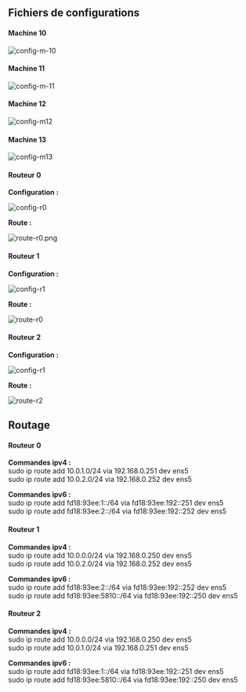 ## Fichiers de configurations 

#### Machine 10

![config-m-10](https://github.com/Tr3n4rT/WCS_Quetes/blob/main/Network/Routage_Linux/images/config-m-10.png)

#### Machine 11

![config-m-11](https://github.com/Tr3n4rT/WCS_Quetes/blob/main/Network/Routage_Linux/images/config-m-11.png)

#### Machine 12

![config-m12](https://github.com/Tr3n4rT/WCS_Quetes/blob/main/Network/Routage_Linux/images/config-m12.png)

#### Machine 13

![config-m13](https://github.com/Tr3n4rT/WCS_Quetes/blob/main/Network/Routage_Linux/images/config-m13.png)

#### Routeur 0

__Configuration :__

![config-r0](https://github.com/Tr3n4rT/WCS_Quetes/blob/main/Network/Routage_Linux/images/config-r0.png)

__Route :__

![route-r0.png](https://github.com/Tr3n4rT/WCS_Quetes/blob/main/Network/Routage_Linux/images/route-r0.png)

#### Routeur 1

__Configuration :__

![config-r1](https://github.com/Tr3n4rT/WCS_Quetes/blob/main/Network/Routage_Linux/images/config-r1.png)

__Route :__

![route-r0](https://github.com/Tr3n4rT/WCS_Quetes/blob/main/Network/Routage_Linux/images/route-r0.png)

#### Routeur 2

__Configuration :__

![config-r1](https://github.com/Tr3n4rT/WCS_Quetes/blob/main/Network/Routage_Linux/images/route-r1.png)

__Route :__

![route-r2](https://github.com/Tr3n4rT/WCS_Quetes/blob/main/Network/Routage_Linux/images/route-r2.png)



## Routage 


#### Routeur 0
__Commandes ipv4 :__\
sudo ip route add 10.0.1.0/24 via 192.168.0.251 dev ens5\
sudo ip route add 10.0.2.0/24 via 192.168.0.252 dev ens5

__Commandes ipv6 :__\
sudo ip route add fd18:93ee:1::/64 via fd18:93ee:192::251 dev ens5\
sudo ip route add fd18:93ee:2::/64 via fd18:93ee:192::252 dev ens5


#### Routeur 1
__Commandes ipv4 :__\
sudo ip route add 10.0.0.0/24 via 192.168.0.250 dev ens5\
sudo ip route add 10.0.2.0/24 via 192.168.0.252 dev ens5

__Commandes ipv6 :__\
sudo ip route add fd18:93ee:2::/64 via fd18:93ee:192::252 dev ens5\
sudo ip route add fd18:93ee:5810::/64 via fd18:93ee:192::250 dev ens5


#### Routeur 2
__Commandes ipv4 :__\
sudo ip route add 10.0.0.0/24 via 192.168.0.250 dev ens5\
sudo ip route add 10.0.1.0/24 via 192.168.0.251 dev ens5

__Commandes ipv6 :__\
sudo ip route add fd18:93ee:1::/64 via fd18:93ee:192::251 dev ens5\
sudo ip route add fd18:93ee:5810::/64 via fd18:93ee:192::250 dev ens5
